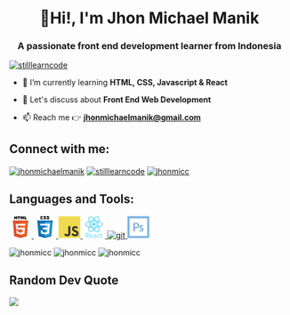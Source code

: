 <h1 align="center">👋Hi!, I'm Jhon Michael Manik</h1>
<h3 align="center">A passionate front end development learner from Indonesia</h3>



<p align="left"> <a href="https://twitter.com/stilllearncode" target="blank"><img src="https://img.shields.io/twitter/follow/stilllearncode?logo=twitter&style=for-the-badge" alt="stilllearncode" /></a> </p>

- 🌱 I’m currently learning **HTML, CSS, Javascript & React**

- 💬 Let's discuss about **Front End Web Development**

- 📫 Reach me 👉 **jhonmichaelmanik@gmail.com**

<h2 align="left">Connect with me:</h2>
<p align="left">
<a href="https://linkedin.com/in/jhonmichaelmanik" target="blank"><img align="center" src="https://raw.githubusercontent.com/rahuldkjain/github-profile-readme-generator/master/src/images/icons/Social/linked-in-alt.svg" alt="jhonmichaelmanik" height="30" width="40" /></a>
<a href="https://twitter.com/stilllearncode" target="blank"><img align="center" src="https://raw.githubusercontent.com/rahuldkjain/github-profile-readme-generator/master/src/images/icons/Social/twitter.svg" alt="stilllearncode" height="30" width="30" /></a>
<a href="https://instagram.com/jhonmicc" target="blank"><img align="center" src="https://raw.githubusercontent.com/rahuldkjain/github-profile-readme-generator/master/src/images/icons/Social/instagram.svg" alt="jhonmicc" height="30" width="30" /></a>
</p>


<h2 align="left">Languages and Tools:</h2>
<p align="left"> <a href="https://www.w3schools.com/css/" target="_blank" rel="noreferrer"> <img src="https://raw.githubusercontent.com/devicons/devicon/master/icons/html5/html5-original-wordmark.svg" alt="html5" width="40" height="40"/> <img src="https://raw.githubusercontent.com/devicons/devicon/master/icons/css3/css3-original-wordmark.svg" alt="css3" width="40" height="40"/> </a> <a href="https://developer.mozilla.org/en-US/docs/Web/JavaScript" target="_blank" rel="noreferrer"> <img src="https://raw.githubusercontent.com/devicons/devicon/master/icons/javascript/javascript-original.svg" alt="javascript" width="40" height="40"/> </a><a href="https://reactjs.org/" target="_blank" rel="noreferrer"> <img src="https://raw.githubusercontent.com/devicons/devicon/master/icons/react/react-original-wordmark.svg" alt="react" width="40" height="40"/> </a> <a href="https://git-scm.com/" target="_blank" rel="noreferrer"> <img src="https://www.vectorlogo.zone/logos/git-scm/git-scm-icon.svg" alt="git" width="40" height="40"/> </a> <a href="https://www.w3.org/html/" target="_blank" rel="noreferrer">  </a> <a href="https://www.photoshop.com/en" target="_blank" rel="noreferrer"> <img src="https://raw.githubusercontent.com/devicons/devicon/master/icons/photoshop/photoshop-line.svg" alt="photoshop" width="40" height="40"/> </a> </p>

<p float="left">
  <img src="https://github-readme-stats.vercel.app/api/top-langs?username=jhonmicc&show_icons=true&theme=gotham&locale=en&layout=compact" alt="jhonmicc" width="350" />
  <img src="https://github-readme-stats.vercel.app/api?username=jhonmicc&show_icons=true&theme=gotham&locale=en&hide=stars,issues" alt="jhonmicc" width="450" />
  <img src="https://github-readme-streak-stats.herokuapp.com/?user=jhonmicc&theme=gotham" alt="jhonmicc" />
</p>

## Random Dev Quote
![](https://quotes-github-readme.vercel.app/api?type=horizontal&theme=radical)

<p></p>






<!---
jhonmicc/jhonmicc is a ✨ special ✨ repository because its `README.md` (this file) appears on your GitHub profile.
You can click the Preview link to take a look at your changes.
--->
